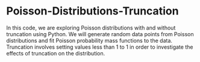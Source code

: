 # Poisson-Distributions-Truncation
In this code, we are exploring Poisson distributions with and without truncation using Python. We will generate random data points from Poisson distributions and fit Poisson probability mass functions to the data. Truncation involves setting values less than 1 to 1 in order to investigate the effects of truncation on the distribution.
